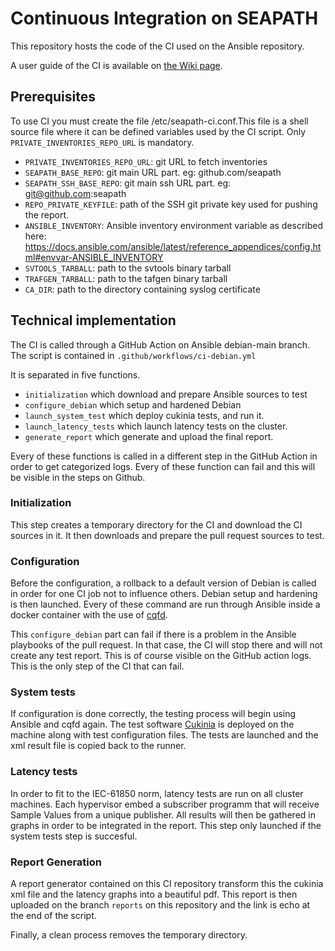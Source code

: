 # Continuous Integration on SEAPATH


This repository hosts the code of the CI used on the Ansible repository.

A user guide of the CI is available on [the Wiki page](https://wiki.lfenergy.org/display/SEAP/Continuous+integration+on+SEAPATH).

## Prerequisites

To use CI you must create the file /etc/seapath-ci.conf.This file is a shell
source file where it can be defined variables used by the CI script.
Only `PRIVATE_INVENTORIES_REPO_URL` is mandatory.
- `PRIVATE_INVENTORIES_REPO_URL`: git URL to fetch inventories
- `SEAPATH_BASE_REPO`: git main URL part. eg: github.com/seapath
- `SEAPATH_SSH_BASE_REPO`: git main ssh URL part. eg: git@github.com:seapath
- `REPO_PRIVATE_KEYFILE`: path of the SSH git private key used for pushing the report.
- `ANSIBLE_INVENTORY`: Ansible inventory environment variable as described here: https://docs.ansible.com/ansible/latest/reference_appendices/config.html#envvar-ANSIBLE_INVENTORY
- `SVTOOLS_TARBALL`: path to the svtools binary tarball
- `TRAFGEN_TARBALL`: path to the tafgen binary tarball
- `CA_DIR`: path to the directory containing syslog certificate

## Technical implementation

The CI is called through a GitHub Action on Ansible debian-main branch. The script is contained in `.github/workflows/ci-debian.yml`

It is separated in five functions.
- `initialization` which download and prepare Ansible sources to test
- `configure_debian` which setup and hardened Debian
- `launch_system_test` which deploy cukinia tests, and run it.
- `launch_latency_tests` which launch latency tests on the cluster.
- `generate_report` which generate and upload the final report.

Every of these functions is called in a different step in the GitHub Action in order to get categorized logs.
Every of these function can fail and this will be visible in the steps on Github.

### Initialization

This step creates a temporary directory for the CI and download the CI sources in it. It then downloads and prepare the pull request sources to test.

### Configuration

Before the configuration, a rollback to a default version of Debian is called in order for one CI job not to influence others.
Debian setup and hardening is then launched.
Every of these command are run through Ansible inside a docker container with the use of [cqfd](https://github.com/savoirfairelinux/cqfd).

This `configure_debian` part can fail if there is a problem in the Ansible playbooks of the pull request. In that case, the CI will stop there and will not create any test report. This is of course visible on the GitHub action logs.
This is the only step of the CI that can fail.

### System tests

If configuration is done correctly, the testing process will begin using Ansible and cqfd again.
The test software [Cukinia](https://github.com/savoirfairelinux/cukinia) is deployed on the machine along with test configuration files. The tests are launched and the xml result file is copied back to the runner.

### Latency tests

In order to fit to the IEC-61850 norm, latency tests are run on all cluster machines. Each hypervisor embed a subscriber programm that will receive Sample Values from a unique publisher.
All results will then be gathered in graphs in order to be integrated in the report.
This step only launched if the system tests step is succesful.

### Report Generation

A report generator contained on this CI repository transform this the cukinia xml file and the latency graphs into a beautiful pdf. This report is then uploaded on the branch `reports` on this repository and the link is echo at the end of the script.

Finally, a clean process removes the temporary directory.

